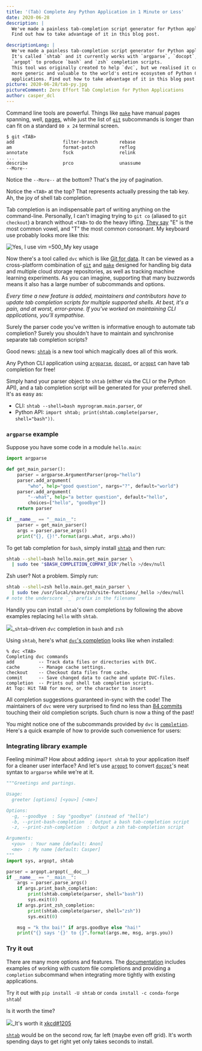 ```yaml
---
title: '(Tab) Complete Any Python Application in 1 Minute or Less'
date: 2020-06-28
description: |
  We've made a painless tab-completion script generator for Python applications!
  Find out how to take advantage of it in this blog post.

descriptionLong: |
  We've made a painless tab-completion script generator for Python applications!
  It's called `shtab` and it currently works with `argparse`, `docopt`, and
  `argopt` to produce `bash` and `zsh` completion scripts.
  This tool was originally created to help `dvc`, but we realised it could be made
  more generic and valuable to the world's entire ecosystem of Python CLI
  applications. Find out how to take advantage of it in this blog post.
picture: 2020-06-28/tab-py.jpg
pictureComment: Zero Effort Tab Completion for Python Applications
author: casper_dcl
---
```


Command line tools are powerful. Things like [`make`] have manual pages
spanning, well,
[pages](https://www.gnu.org/software/make/manual/make.html#Options-Summary),
while just the list of [`git`] subcommands is longer than can fit on a standard
`80 x 24` terminal screen.

```dvc
$ git <TAB>
add                  filter-branch        rebase
am                   format-patch         reflog
annotate             fsck                 relink
...
describe             prco                 unassume
--More--
```

Notice the `--More--` at the bottom? That's the joy of pagination.

Notice the `<TAB>` at the top? That represents actually pressing the tab key.
Ah, the joy of shell tab completion.

Tab completion is an indispensable part of writing anything on the command-line.
Personally, I can't imaging trying to `git co` (aliased to `git checkout`) a
branch without `<TAB>` to do the heavy lifting.
[They say](https://en.wikipedia.org/wiki/Letter_frequency) "E" is the most
common vowel, and "T" the most common consonant. My keyboard use probably looks
more like this:

![](/uploads/images/2020-06-28/key-frequencies.png 'Yes, I use vim =500')_My
key usage

Now there's a tool called `dvc` which is like [Git for data](https://dvc.org).
It can be viewed as a cross-platform combination of [`git`] and [`make`]
designed for handling big data and multiple cloud storage repositories, as well
as tracking machine learning experiments. As you can imagine, supporting that
many buzzwords means it also has a large number of subcommands and options.

_Every time a new feature is added, maintainers and contributors have to update
tab completion scripts for multiple supported shells. At best, it's a pain, and
at worst, error-prone. If you've worked on maintaining CLI applications, you'll
sympathise._

Surely the parser code you've written is informative enough to automate tab
completion? Surely you shouldn't have to maintain and synchronise separate tab
completion scripts?

Good news: [`shtab`] is a new tool which magically does all of this work.

Any Python CLI application using [`argparse`], [`docopt`], or [`argopt`] can
have tab completion for free!

Simply hand your parser object to `shtab` (either via the CLI or the Python
API), and a tab completion script will be generated for your preferred shell.
It's as easy as:

- CLI: `shtab --shell=bash myprogram.main.parser`, or
- Python API: `import shtab; print(shtab.complete(parser, shell="bash"))`.

### `argparse` example

Suppose you have some code in a module `hello.main`:

```python
import argparse

def get_main_parser():
    parser = argparse.ArgumentParser(prog="hello")
    parser.add_argument(
        "who", help="good question", nargs="?", default="world")
    parser.add_argument(
        "--what", help="a better question", default="hello",
        choices=["hello", "goodbye"])
    return parser

if __name__ == "__main__":
    parser = get_main_parser()
    args = parser.parse_args()
    print("{}, {}!".format(args.what, args.who))
```

To get tab completion for `bash`, simply install [`shtab`] and then run:

```bash
shtab --shell=bash hello.main.get_main_parser \
  | sudo tee "$BASH_COMPLETION_COMPAT_DIR"/hello >/dev/null
```

Zsh user? Not a problem. Simply run:

```bash
shtab --shell=zsh hello.main.get_main_parser \
  | sudo tee /usr/local/share/zsh/site-functions/_hello >/dev/null
# note the underscore `_` prefix in the filename
```

Handily you can install `shtab`'s own completions by following the above
examples replacing `hello` with `shtab`.

![](/uploads/images/2020-06-28/dvc.gif)_`shtab`-driven `dvc` completion in
`bash` and `zsh`

Using `shtab`, here's what
[`dvc`'s completion](https://dvc.org/doc/install/completion) looks like when
installed:

```dvc
% dvc <TAB>
Completing dvc commands
add         -- Track data files or directories with DVC.
cache       -- Manage cache settings.
checkout    -- Checkout data files from cache.
commit      -- Save changed data to cache and update DVC-files.
completion  -- Prints out shell tab completion scripts.
At Top: Hit TAB for more, or the character to insert
```

All completion suggestions guaranteed in-sync with the code! The maintainers of
`dvc` were very surprised to find no less than
[84 commits](https://github.com/iterative/dvc/commits/master/scripts/completion)
touching their old completion scripts. Such churn is now a thing of the past!

You might notice one of the subcommands provided by `dvc` is
[`completion`](https://dvc.org/doc/install/completion). Here's a quick example
of how to provide such convenience for users:

### Integrating library example

Feeling minimal? How about adding `import shtab` to your application itself for
a cleaner user interface? And let's use [`argopt`] to convert [`docopt`]'s neat
syntax to `argparse` while we're at it.

```python
"""Greetings and partings.

Usage:
  greeter [options] [<you>] [<me>]

Options:
  -g, --goodbye  : Say "goodbye" (instead of "hello")
  -b, --print-bash-completion  : Output a bash tab-completion script
  -z, --print-zsh-completion  : Output a zsh tab-completion script

Arguments:
  <you>  : Your name [default: Anon]
  <me>  : My name [default: Casper]
"""
import sys, argopt, shtab

parser = argopt.argopt(__doc__)
if __name__ == "__main__":
    args = parser.parse_args()
    if args.print_bash_completion:
        print(shtab.complete(parser, shell="bash"))
        sys.exit(0)
    if args.print_zsh_completion:
        print(shtab.complete(parser, shell="zsh"))
        sys.exit(0)

    msg = "k thx bai!" if args.goodbye else "hai!"
    print("{} says '{}' to {}".format(args.me, msg, args.you))
```

### Try it out

There are many more options and features. The [documentation][`shtab`] includes
examples of working with custom file completions and providing a `completion`
subcommand when integrating more tightly with existing applications.

Try it out with `pip install -U shtab` or `conda install -c conda-forge shtab`!

Is it worth the time?

![](https://imgs.xkcd.com/comics/is_it_worth_the_time.png)_It's worth it
[xkcd#1205](https://xkcd.com/1205)

[`shtab`] would be on the second row, far left (maybe even off grid). It's worth
spending days to get right yet only takes seconds to install.

[`argopt`]: https://pypi.org/project/argopt
[`argparse`]: https://docs.python.org/library/argparse
[`docopt`]: https://pypi.org/project/docopt
[`dvc`]: https://github.com/iterative/dvc
[`git`]: https://git-scm.com
[`make`]: https://en.wikipedia.org/wiki/Make_(software)
[`shtab`]: https://github.com/iterative/shtab
